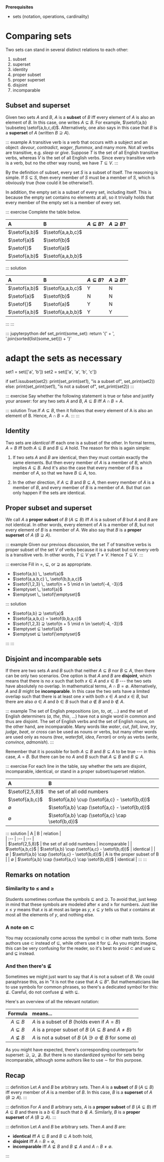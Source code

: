 **Prerequisites**

- sets (notation, operations, cardinality)

# Comparing sets

Two sets can stand in several distinct relations to each other:

1. subset
1. superset
1. identity
1. proper subset
1. proper superset
1. disjoint
1. incomparable


## Subset and superset

Given two sets $A$ and $B$, $A$ is a **subset** of $B$ iff every element of $A$ is also an element of $B$.
In this case, one writes $A \subseteq B$.
For example, $\setof{a,b} \subseteq \setof{a,b,c,d}$.
Alternatively, one also says in this case that $B$ is a **superset** of $A$ (written $B \supseteq A$).

::: example
A transitive verb is a verb that occurs with a subject and an object: *devour*, *contradict*, *wager*, *flummox*, and many more.
Not all verbs are transitive, e.g. *sleep* or *give*. 
Suppose $T$ is the set of all English transitive verbs, whereas $V$ is the set of all English verbs.
Since every transitive verb is a verb, but no the other way round, we have $T \subseteq V$.
:::

By the definition of subset, every set $S$ is a subset of itself.
The reasoning is simple.
If $S \subseteq S$, then every member of $S$ must be a member of $S$, which is obviously true (how could it be otherwise?).

In addition, the empty set is a subset of every set, including itself.
This is because the empty set contains no elements at all, so it trivially holds that every member of the empty set is a member of every set.

::: exercise
Complete the table below.

| A             | B                 | $A \subseteq B$? | $A \supseteq B$? | 
| :--           | :--               | :--              | :--              | 
| $\setof{a,b}$ | $\setof{a,a,b,c}$ |                  |                  | 
| $\setof{a}$   | $\setof{b}$       |                  |                  | 
| $\setof{}$    | $\setof{a}$       |                  |                  | 
| $\setof{a,b}$ | $\setof{a,a,b,b}$ |                  |                  | 

::: solution

| A             | B                 | $A \subseteq B$? | $A \supseteq B$? | 
| :--           | :--               | :--              | :--              | 
| $\setof{a,b}$ | $\setof{a,a,b,c}$ |         Y        |         N        | 
| $\setof{a}$   | $\setof{b}$       |         N        |         N        | 
| $\setof{}$    | $\setof{a}$       |         Y        |         N        | 
| $\setof{a,b}$ | $\setof{a,a,b,b}$ |         Y        |         Y        | 
:::
:::


::: jupyterpython
def set_print(some_set):
    return '{' + ', '.join(sorted(list(some_set))) + '}'

# adapt the sets as necessary
set1 = set(['a', 'b'])
set2 = set(['a', 'a', 'b', 'c'])

if set1.issubset(set2):
    print(set_print(set1), "is a subset of", set_print(set2))
else:
    print(set_print(set1), "is not a subset of", set_print(set2))
:::

::: exercise
Say whether the following statement is true or false and justify your answer:
for any two sets $A$ and $B$, $A \subseteq B$ iff $A \cap B = A$.

::: solution
True.If $A \subseteq B$, then it follows that every element of A is also an element of B. Hence,  $A \cap B = A$.
:::
:::

## Identity

Two sets are *identical* iff each one is a subset of the other.
In formal terms, $A = B$ iff both $A \subseteq B$ and $B \subseteq A$ hold.
The reason for this is again simple:

1.  If two sets $A$ and $B$ are identical, then they must contain exactly the same elements.
    But then every member of $A$ is a member of $B$, which implies $A \subseteq B$.
    And it's also the case that every member of $B$ is a member of $A$, so that we have $B \subseteq A$, too.

1.  In the other direction, if $A \subseteq B$ and $B \subseteq A$, then every member of $A$ is a member of $B$, and every member of $B$ is a member of $A$.
    But that can only happen if the sets are identical.


## Proper subset and superset

We call $A$ a **proper subset** of $B$ ($A \subsetneq B$) iff $A$ is a subset of $B$ but $A$ and $B$ are not identical.
In other words, every element of $A$ is a member of $B$, but not every element of $B$ is a member of $A$.
We also say that $B$ is a **proper superset** of $A$ ($B \supsetneq A$).

::: example
Given our previous discussion, the set $T$ of transitive verbs is proper subset of the set $V$ of verbs because it is a subset but not every verb is a transitive verb.
In other words, $T \subseteq V$ yet $T \neq V$.
Hence $T \subsetneq V$.
:::

::: exercise
Fill in $=$, $\subsetneq$, or $\supsetneq$ as appropriate.


- $\setof{a,b} \_ \setof{a}$
- $\setof{a,a,b,c} \_ \setof{b,b,a,c}$
- $\setof{1,2,3} \_ \setof{n + 5 \mid n \in \setof{-4, -3}}$
- $\emptyset \_ \setof{a}$
- $\emptyset \_ \setof{\emptyset}$

::: solution
- $\setof{a,b} $\supsetneq$ \setof{a}$
- $\setof{a,a,b,c} $=$ \setof{b,b,a,c}$
- $\setof{1,2,3} $\supsetneq$ \setof{n + 5 \mid n \in \setof{-4, -3}}$
- $\emptyset $\subsetneq$ \setof{a}$
- $\emptyset $\subsetneq$ \setof{\emptyset}$

:::
:::

## Disjoint and incomparable sets

If there are two sets $A$ and $B$ such that neither $A \subseteq B$ nor $B \subseteq A$, then there can be only two scenarios.
One option is that $A$ and $B$ are **disjoint**, which means that there is no $x$ such that both $x \in A$ and $x \in B$ --- the two sets have absolutely no overlap.
In mathematical terms, $A \cap B = \emptyset$.
Alternatively, $A$ and $B$ might be **incomparable**.
In this case the two sets have a limited overlap such that there is at least one $x$ with both $x \in A$ and $x \in B$, but there are also $a \in A$ and $b \in B$ such that $a \notin B$ and $b \notin A$.

::: example
The set of English prepositions (*on*, *to*, *at*, ...) and the set of English determiners (*a*, *the*, *this*, ...) have not a single word in common and thus are disjoint.
The set of English verbs and the set of English nouns, on the other hand, are incomparable.
Many words like *water*, *cut*, *fall*, *love*, *try*, *judge*, *beat*, or *cross* can be used as nouns or verbs, but many other words are used only as nouns (*tree*, *waterfall*, *idea*, *Ferrari*) or only as verbs (*write*, *convince*, *admonish*).
:::

Remember that it is possible for both $A \subseteq B$ and $B \subseteq A$ to be true --- in this case, $A = B$.
But there can be no $A$ and $B$ such that $A \subsetneq B$ and $B \subsetneq A$.

::: exercise
For each line in the table, say whether the sets are disjoint, incomparable, identical, or stand in a proper subset/superset relation.

| A               | B                                                 | 
| :--             | :--                                               | 
| $\setof{2,5,8}$ | the set of all odd numbers                        | 
| $\setof{a,b,c}$ | $\setof{a,b} \cup (\setof{a,c} - \setof{b,d})$    | 
| $\emptyset$     | $\setof{a,b} \cap (\setof{a,c} - \setof{b,d})$    | 
| $\emptyset$     | $\setof{a,b} \cap (\setof{a,c} \cap \setof{b,d})$ | 
 
::: solution
| A               | B                                                 |  relation                   |   
| :--             | :--                                               | :--                         |  
| $\setof{2,5,8}$ | the set of all odd numbers                        | incomparable                |
| $\setof{a,b,c}$ | $\setof{a,b} \cup (\setof{a,c} - \setof{b,d})$    | identical                   |
| $\emptyset$     | $\setof{a,b} \cap (\setof{a,c} - \setof{b,d})$    | A is the proper subset of B |
| $\emptyset$     | $\setof{a,b} \cap (\setof{a,c} \cap \setof{b,d})$ | identical                   |
:::
:::

## Remarks on notation

### Similarity to $\leq$ and $\geq$

Students sometimes confuse the symbols $\subseteq$ and $\supseteq$.
To avoid that, just keep in mind that these symbols are modeled after $\leq$ and $\geq$ for numbers.
Just like $x \leq y$ means that $x$ is at most as large as $y$, $x \subseteq y$ tells us that $x$ contains at most all the elements of $y$, and nothing else.

### A note on $\subset$

You may occasionally come across the symbol $\subset$ in other math texts.
Some authors use $\subset$ instead of $\subseteq$, while others use it for $\subsetneq$.
As you might imagine, this can be very confusing for the reader, so it's best to avoid $\subset$ and use $\subseteq$ and $\subsetneq$ instead.

### And then there's $\not\subseteq$

Sometimes we might just want to say that $A$ is not a subset of $B$.
We could paraphrase this, as in "it is not the case that $A \subseteq B$".
But mathematicians like to use symbols for common phrases, so there's a dedicated symbol for this: $\not\subseteq$.
Careful, do not confuse $\not\subseteq$ with $\subsetneq$.

Here's an overview of all the relevant notation:

| **Formula**         | **means...**                                                                 |
| :-:                 | :--                                                                          |
| $A \subseteq B$     | $A$ is a subset of $B$ (holds even if $A = B$)                               |
| $A \subsetneq B$    | $A$ is a proper subset of $B$ ($A \subseteq B$ and $A \neq B$)               |
| $A \not\subseteq B$ | $A$ is not a subset of $B$ ($A \ni a \notin B$ for some $a$) |

As you might have expected, there's corresponding counterparts for superset: $\supseteq$, $\supsetneq$, $\not\supseteq$.
But there is no standardized symbol for sets being incomparable, although some authors like to use $\sim$ for this purpose.

## Recap

::: definition
Let $A$ and $B$ be arbitrary sets.
Then $A$ is a **subset** of $B$ ($A \subseteq B$) iff every member of $A$ is a member of $B$.
In this case, $B$ is a **superset** of $A$ ($B \supseteq A$).
:::

::: definition
For $A$ and $B$ arbitrary sets, $A$ is a **proper subset** of $B$ ($A \subsetneq B$) iff $A \subseteq B$ and there is a $b \in B$ such that $b \notin A$.
Similarly, $B$ is a **proper superset** of $A$ ($B \supsetneq A$).
:::

::: definition
Let $A$ and $B$ be arbitrary sets.
Then $A$ and $B$ are:


- **identical** iff $A \subseteq B$ and $B \subseteq A$ both hold,
- **disjoint** iff $A \cap B = \emptyset$,
- **incomparable** iff $A \not\subseteq B$ and $B \not\subseteq A$ and $A \cap B \neq \emptyset$.

:::

